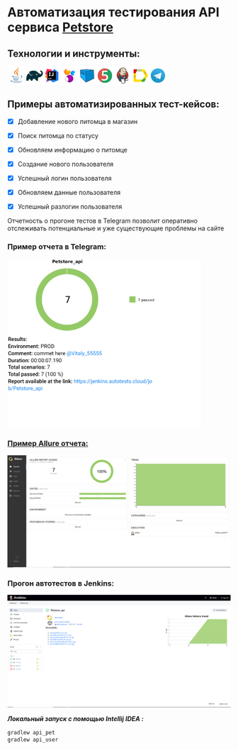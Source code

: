 # Автоматизация тестирования API сервиса [Petstore](https://petstore.swagger.io/)


## <a name="Технологии и инструменты">**Технологии и инструменты:**</a>


[![Java.png](icons/Java.png)](https://www.java.com)[![Gradle](/icons/Gradle.png)](https://gradle.org)[![IntelliJ IDEA](/icons/Intelij_IDEA.png)](https://www.jetbrains.com/idea)[![Selenide](/icons/Selenide.png)](https://selenide.org)[![Selenoid](/icons/Selenoid.png)](https://aerokube.com/selenoid)[![JUnit 5](/icons/JUnit5.png)](https://junit.org/junit5)[![Jenkins (1).png](icons/Jenkins%20%281%29.png)](https://www.jenkins.io)[![Allure Report](/icons/Allure_Report.png)](https://docs.qameta.io/allure)[![Telegram](/icons/Telegram.png)](https://telegram.org)

## <a name="Примеры автоматизированных тест-кейсов">**Примеры автоматизированных тест-кейсов:**</a>

- [x] Добавление нового питомца в магазин
- [x] Поиск питомца по статусу
- [x] Обновляем информацию о питомце
- [x] Создание нового пользователя
- [x] Успешный логин пользователя
- [x] Обновляем данные пользователя
- [x] Успешный разлогин пользователя


Отчетность о прогоне тестов в Telegram позволит оперативно отслеживать потенциальные и уже существующие проблемы на сайте

### **Пример отчета в Telegram:**

<img src="/images/Telegram_api.PNG"> 

### [**Пример Allure отчета:**](https://jenkins.autotests.cloud/job/Centicore-test/15/allure)

<img src="/images/Allure_api.PNG"> 

### Прогон автотестов в Jenkins:

<img src="/images/Jenkins_api.PNG">



***Локальный запуск с помощью Intellij IDEA :***
```bash  
gradlew api_pet
gradlew api_user
```



